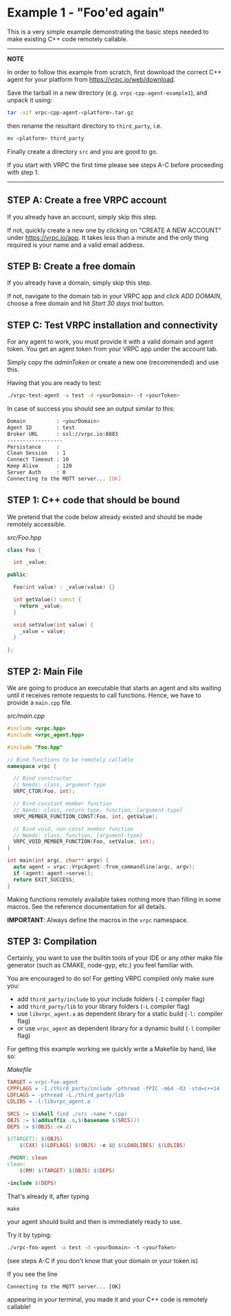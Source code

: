 # Example 1 - "Foo'ed again"

This is a very simple example demonstrating the basic steps needed to
make existing C++ code remotely callable.

---
**NOTE**

In order to follow this example from scratch, first download
the correct C++ agent for your platform from https://vrpc.io/web/download.

Save the tarball in a new directory (e.g.
`vrpc-cpp-agent-example1`), and unpack it using:

```bash
tar -xzf vrpc-cpp-agent-<platform>.tar.gz
```

then rename the resultant directory to `third_party`, i.e.

```bash
mv <platform> third_party
```
Finally create a directory `src` and you are good to go.

If you start with VRPC the first time please see steps A-C before proceeding
with step 1.

---

## STEP A: Create a free VRPC account

If you already have an account, simply skip this step.

If not, quickly create a new one by clicking on "CREATE A NEW ACCOUNT"
under https://vrpc.io/app. It takes less than a minute and the only thing
required is your name and a valid email address.

## STEP B: Create a free domain

If you already have a domain, simply skip this step.

If not, navigate to the domain tab in your VRPC app and click *ADD DOMAIN*,
choose a free domain and hit *Start 30 days trial* button.

## STEP C: Test VRPC installation and connectivity

For any agent to work, you must provide it with a valid domain and agent
token. You get an agent token from your VRPC app under the account tab.

Simply copy the *adminToken* or create a new one (recommended) and use this.

Having that you are ready to test:

```bash
./vrpc-test-agent -a test -d <yourDomain> -t <yourToken>
```

In case of success you should see an output similar to this:

```bash
Domain          : <yourDomain>
Agent ID        : test
Broker URL      : ssl://vrpc.io:8883
------------------
Persistance     :
Clean Session   : 1
Connect Timeout : 10
Keep Alive      : 120
Server Auth     : 0
Connecting to the MQTT server... [OK]
```

## STEP 1: C++ code that should be bound

We pretend that the code below already existed and should be made remotely
accessible.

*src/Foo.hpp*
```cpp
class Foo {

  int _value;

public:

  Foo(int value) : _value(value) {}

  int getValue() const {
    return _value;
  }

  void setValue(int value) {
    _value = value;
  }

};
```

## STEP 2: Main File

We are going to produce an executable that starts an agent and sits waiting
until it receives remote requests to call functions. Hence, we have to provide
a `main.cpp` file.

*src/main.cpp*

```cpp
#include <vrpc.hpp>
#include <vrpc_agent.hpp>

#include "Foo.hpp"

// Bind functions to be remotely callable
namespace vrpc {

  // Bind constructor
  // Needs: class, argument-type
  VRPC_CTOR(Foo, int);

  // Bind constant member function
  // Needs: class, return type, function, [argument-type]
  VRPC_MEMBER_FUNCTION_CONST(Foo, int, getValue);

  // Bind void, non-const member function
  // Needs: class, function, [argument-type]
  VRPC_VOID_MEMBER_FUNCTION(Foo, setValue, int);
}

int main(int argc, char** argv) {
  auto agent = vrpc::VrpcAgent::from_commandline(argc, argv);
  if (agent) agent->serve();
  return EXIT_SUCCESS;
}
```

Making functions remotely available takes nothing more than filling in some
macros. See the reference documentation for all details.

**IMPORTANT**: Always define the macros in the `vrpc` namespace.


## STEP 3: Compilation

Certainly, you want to use the builtin tools of your IDE or any other
make file generator (such as CMAKE, node-gyp, etc.) you feel familiar with.

You are encouraged to do so! For getting VRPC compiled only make sure you:

- add `third_party/include` to your include folders (`-I` compiler flag)
- add `third_party/lib` to your library folders (`-L` compiler flag)
- use `libvrpc_agent.a` as dependent library for a static build (`-l:` compiler flag)
- or use `vrpc_agent` as dependent library for a dynamic build (`-l` compiler flag)

For getting this example working we quickly write a Makefile by hand, like so:

*Makefile*

```Makefile
TARGET = vrpc-foo-agent
CPPFLAGS = -I./third_party/include -pthread -fPIC -m64 -O3 -std=c++14
LDFLAGS = -pthread -L./third_party/lib
LDLIBS = -l:libvrpc_agent.a

SRCS := $(shell find ./src -name *.cpp)
OBJS := $(addsuffix .o,$(basename $(SRCS)))
DEPS := $(OBJS:.o=.d)

$(TARGET): $(OBJS)
	$(CXX) $(LDFLAGS) $(OBJS) -o $@ $(LOADLIBES) $(LDLIBS)

.PHONY: clean
clean:
	$(RM) $(TARGET) $(OBJS) $(DEPS)

-include $(DEPS)
```

That's already it, after typing
```
make
```
your agent should build and then is immediately ready to use.

Try it by typing:

```bash
./vrpc-foo-agent -a test -d <yourDomain> -t <yourToken>
```

(see steps A-C if you don't know that your domain or your token is)

If you see the line
```
Connecting to the MQTT server... [OK]
```

appearing in your terminal, you made it and your C++ code is remotely callable!
